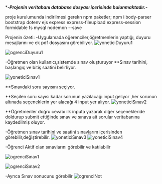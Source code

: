 

******-Projenin veritabanı database dosyası içerisinde bulunmaktadır.-*****

proje kurulumunda indirilmesi gerekn npm paketler;
npm i body-parser bootstrap dotenv ejs express express-fileupload express-session formidable fs mysql nodemon --save






Projenin özeti:
-Uygulamada öğerenciler,öğretmenlerin yaptığı, duyuru mesajlarını ve ek pdf dosyasını görebiliyor.
![yoneticiDuyuru1](https://github.com/serhatsahin28/sinav-sistemi/assets/95092280/1041fef7-26be-4366-807a-416fcf7b1fdd)


![ogrenciDuyuru1](https://github.com/serhatsahin28/sinav-sistemi/assets/95092280/7e6f175b-12fc-410e-bcf4-ca3cccd95496)


-Öğretmen olan kullanıcı,sistemde sınav oluşturuyor
 **Sınav tarihini, başlangıç ve bitiş saatini belirliyor.
 
 ![yoneticiSınav1](https://github.com/serhatsahin28/sinav-sistemi/assets/95092280/bdf188e7-f529-440a-81dc-3901100d40c5)


 **Sınavdaki soru sayısını seçiyor.

 **Seçilen soru sayısı kadar sorunun yazılacağı input geliyor ,her sorunun altınada seçeneklerin yer alacağı 4 input yer alıyor.
![yoneticiSınav2](https://github.com/serhatsahin28/sinav-sistemi/assets/95092280/2ef4ae17-8cd7-4038-8cf8-781b7e58d519)

 **Öğretmenler doğru cevabı ilk inputa yazarak diğer seçenekleride doldurup submit ettiğinde sınav ve sınava ait sorular veritabanına kaydedilmiş oluyor.


 -Öğretmen sınav tarihini ve saatini sınavlarım içerisinden görebilir,değiştirebilir.
![yoneticiSınav3](https://github.com/serhatsahin28/sinav-sistemi/assets/95092280/038c03b3-08ea-496f-9b0f-3ad1d7617bb3)
![yoneticiSınav4](https://github.com/serhatsahin28/sinav-sistemi/assets/95092280/59f25166-1c7a-4408-ae37-43fd25475de1)


 -Öğrenci Aktif olan sınavlarını görebilir ve katılabilir 
 
![ogrenciSınav1](https://github.com/serhatsahin28/sinav-sistemi/assets/95092280/9bc3a252-126b-451f-9da5-b4867db349b3)

![ogrenciSınav2](https://github.com/serhatsahin28/sinav-sistemi/assets/95092280/7a3020bc-2531-4c00-8829-4e4bd157de12)

-Ayrıca Sınav sonucunu görebilir
![ogrenciNot](https://github.com/serhatsahin28/sinav-sistemi/assets/95092280/52e8dafb-bd54-4155-9dbf-8c7fbdd87e1d)




 
